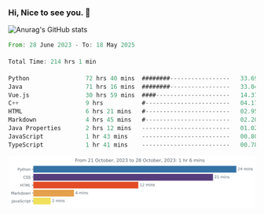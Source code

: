 ### Hi, Nice to see you. 👋

<!--
**EtherFin/EtherFin** is a ✨ _special_ ✨ repository because its `README.md` (this file) appears on your GitHub profile.

Here are some ideas to get you started:

- 🔭 I’m currently working on ...
- 🌱 I’m currently learning ...
- 👯 I’m looking to collaborate on ...
- 🤔 I’m looking for help with ...
- 💬 Ask me about ...
- 📫 How to reach me: ...
- 😄 Pronouns: ...
- ⚡ Fun fact: ...
-->


![Anurag's GitHub stats](https://github-readme-stats.vercel.app/api?username=EtherFin&bg_color=30,e96443,e97f43,e99943,e9b443,e9ce43,e9e843,d3e943,bee943,a9e943,94e943&title_color=fff&text_color=000&show_icons=true&icon_color=000)


<!--START_SECTION:waka-->

```rust
From: 28 June 2023 - To: 18 May 2025

Total Time: 214 hrs 1 min

Python                72 hrs 40 mins  ########-----------------   33.69 %
Java                  71 hrs 16 mins  ########-----------------   33.04 %
Vue.js                30 hrs 59 mins  ####---------------------   14.37 %
C++                   9 hrs           #------------------------   04.17 %
HTML                  6 hrs 21 mins   #------------------------   02.95 %
Markdown              4 hrs 45 mins   #------------------------   02.20 %
Java Properties       2 hrs 12 mins   -------------------------   01.02 %
JavaScript            1 hr 43 mins    -------------------------   00.80 %
TypeScript            1 hr 41 mins    -------------------------   00.78 %
```

<!--END_SECTION:waka-->

<img
  src="https://github.com/EtherFin/EtherFin/blob/master/images/stat.svg"
  alt="Work Dashboard"
/>

